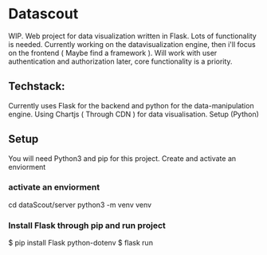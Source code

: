 # Datascout
WIP. Web project for data visualization written in Flask.  Lots of functionality is needed.  Currently working on the datavisualization engine, then i'll focus on the frontend ( Maybe find a framework ).  Will work with user authentication and authorization later, core functionality is a priority.

## Techstack:

Currently uses Flask for the backend and python for the data-manipulation engine. Using Chartjs ( Through CDN ) for data visualisation.
Setup (Python)

## Setup
You will need Python3 and pip for this project.
Create and activate an enviorment

### activate an enviorment

cd dataScout/server
python3 -m venv venv

### Install Flask through pip and run project
$ pip install Flask python-dotenv
$ flask run
